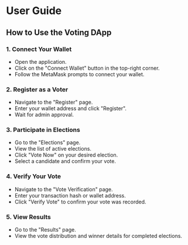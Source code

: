 # User Guide

## How to Use the Voting DApp

### 1. Connect Your Wallet
- Open the application.
- Click on the "Connect Wallet" button in the top-right corner.
- Follow the MetaMask prompts to connect your wallet.

### 2. Register as a Voter
- Navigate to the "Register" page.
- Enter your wallet address and click "Register".
- Wait for admin approval.

### 3. Participate in Elections
- Go to the "Elections" page.
- View the list of active elections.
- Click "Vote Now" on your desired election.
- Select a candidate and confirm your vote.

### 4. Verify Your Vote
- Navigate to the "Vote Verification" page.
- Enter your transaction hash or wallet address.
- Click "Verify Vote" to confirm your vote was recorded.

### 5. View Results
- Go to the "Results" page.
- View the vote distribution and winner details for completed elections.